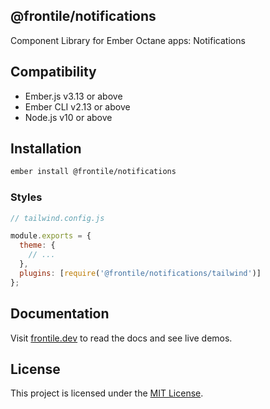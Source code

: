 ## @frontile/notifications

Component Library for Ember Octane apps: Notifications

## Compatibility

* Ember.js v3.13 or above
* Ember CLI v2.13 or above
* Node.js v10 or above


## Installation

```sh
ember install @frontile/notifications
```

### Styles

```js
// tailwind.config.js

module.exports = {
  theme: {
    // ...
  },
  plugins: [require('@frontile/notifications/tailwind')]
};
```

## Documentation

Visit [frontile.dev](https://frontile.dev/versions/master/) to read the docs
and see live demos.


## License

This project is licensed under the [MIT License](LICENSE.md).
